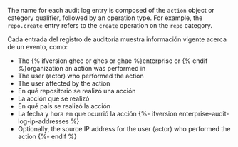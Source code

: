 The name for each audit log entry is composed of the `action` object or category qualifier, followed by an operation type. For example, the `repo.create` entry refers to the `create` operation on the `repo` category.

Cada entrada del registro de auditoría muestra información vigente acerca de un evento, como:

- The {% ifversion ghec or ghes or ghae %}enterprise or {% endif %}organization an action was performed in
- The user (actor) who performed the action
- The user affected by the action
- En qué repositorio se realizó una acción
- La acción que se realizó
- En qué país se realizó la acción
- La fecha y hora en que ocurrió la acción
{%- ifversion enterprise-audit-log-ip-addresses %}
- Optionally, the source IP address for the user (actor) who performed the action
{%- endif %}
